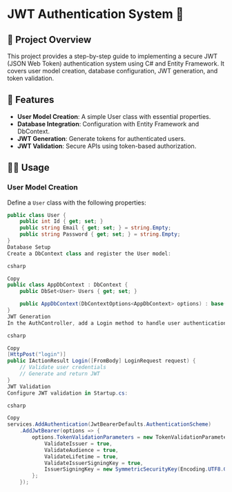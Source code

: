 ﻿# JWT Authentication System 🔐

## 🚀 Project Overview
This project provides a step-by-step guide to implementing a secure JWT (JSON Web Token) authentication system using C# and Entity Framework. It covers user model creation, database configuration, JWT generation, and token validation.


## 🌟 Features
- **User Model Creation**: A simple User class with essential properties.
- **Database Integration**: Configuration with Entity Framework and DbContext.
- **JWT Generation**: Generate tokens for authenticated users.
- **JWT Validation**: Secure APIs using token-based authorization.

## 🧑‍💻 Usage

### User Model Creation
Define a `User` class with the following properties:

```csharp
public class User {
    public int Id { get; set; }
    public string Email { get; set; } = string.Empty;
    public string Password { get; set; } = string.Empty;
}
Database Setup
Create a DbContext class and register the User model:

csharp

Copy
public class AppDbContext : DbContext {
    public DbSet<User> Users { get; set; }

    public AppDbContext(DbContextOptions<AppDbContext> options) : base(options) { }
}
JWT Generation
In the AuthController, add a Login method to handle user authentication:

csharp

Copy
[HttpPost("login")]
public IActionResult Login([FromBody] LoginRequest request) {
    // Validate user credentials
    // Generate and return JWT
}
JWT Validation
Configure JWT validation in Startup.cs:

csharp

Copy
services.AddAuthentication(JwtBearerDefaults.AuthenticationScheme)
    .AddJwtBearer(options => {
        options.TokenValidationParameters = new TokenValidationParameters {
            ValidateIssuer = true,
            ValidateAudience = true,
            ValidateLifetime = true,
            ValidateIssuerSigningKey = true,
            IssuerSigningKey = new SymmetricSecurityKey(Encoding.UTF8.GetBytes("YourSecretKey"))
        };
    });

